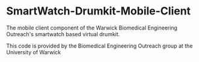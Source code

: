 # SmartWatch-Drumkit-Mobile-Client
The mobile client component of the Warwick Biomedical Engineering Outreach's smartwatch based virtual drumkit.

This code is provided by the Biomedical Engineering Outreach group at the University of Warwick
